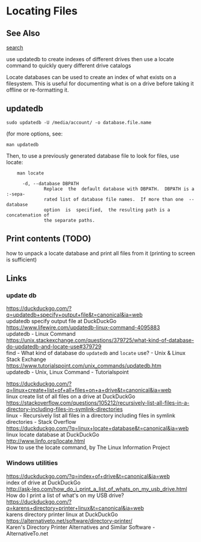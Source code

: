 # Locating Files

## See Also

[search](index.md)

use updatedb to create indexes of different drives
then use a locate command to quickly query different drive catalogs

Locate databases can be used to create an index of what exists on a filesystem. This is useful for documenting what is on a drive before taking it offline or re-formatting it. 

## updatedb

    sudo updatedb -U /media/account/ -o database.file.name

(for more options, see:

    man updatedb

Then, to use a previously generated database file to look for files, use locate:

```
    man locate

      -d, --database DBPATH
              Replace  the  default database with DBPATH.  DBPATH is a :-sepa‐
              rated list of database file names.  If more than one  --database
              option  is  specified,  the resulting path is a concatenation of
              the separate paths.
```

## Print contents (TODO)

how to unpack a locate database and print all files from it
(printing to screen is sufficient)
    
## Links

### update db

https://duckduckgo.com/?q=updatedb+specify+output+file&t=canonical&ia=web  
updatedb specify output file at DuckDuckGo  
https://www.lifewire.com/updatedb-linux-command-4095883  
updatedb - Linux Command  
https://unix.stackexchange.com/questions/379725/what-kind-of-database-do-updatedb-and-locate-use#379729  
find - What kind of database do `updatedb` and `locate` use? - Unix & Linux Stack Exchange  
https://www.tutorialspoint.com/unix_commands/updatedb.htm  
updatedb - Unix, Linux Command - Tutorialspoint  
  
  
https://duckduckgo.com/?q=linux+create+list+of+all+files+on+a+drive&t=canonical&ia=web  
linux create list of all files on a drive at DuckDuckGo  
https://stackoverflow.com/questions/105212/recursively-list-all-files-in-a-directory-including-files-in-symlink-directories  
linux - Recursively list all files in a directory including files in symlink directories - Stack Overflow  
https://duckduckgo.com/?q=linux+locate+database&t=canonical&ia=web  
linux locate database at DuckDuckGo  
http://www.linfo.org/locate.html  
How to use the locate command, by The Linux Information Project  



### Windows utilities

https://duckduckgo.com/?q=index+of+drive&t=canonical&ia=web  
index of drive at DuckDuckGo  
http://ask-leo.com/how_do_i_print_a_list_of_whats_on_my_usb_drive.html  
How do I print a list of what's on my USB drive?  
https://duckduckgo.com/?q=karens+directory+printer+linux&t=canonical&ia=web  
karens directory printer linux at DuckDuckGo  
https://alternativeto.net/software/directory-printer/  
Karen's Directory Printer Alternatives and Similar Software - AlternativeTo.net  


